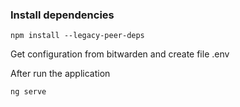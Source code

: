### Install dependencies

```
npm install --legacy-peer-deps

```

Get configuration from bitwarden and create file .env

After run the application

```
ng serve
```

